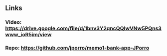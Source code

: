 ## Links
### Video: https://drive.google.com/file/d/1bnv3Y2qncQQIwVNw5PQns3www_ioR5im/view
### Repo: https://github.com/jporro/memo1-bank-app-JPorro
